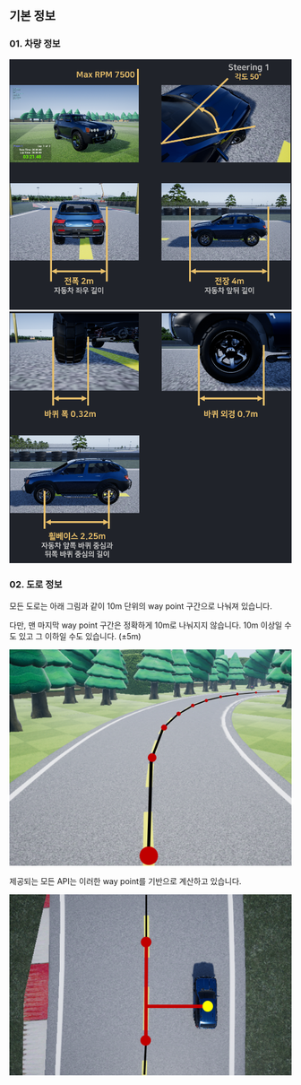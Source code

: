 ## 기본 정보

### 01. 차량 정보
 
<img src='./Images/car_info_01_ko.png'>

<img src='./Images/car_info_02_ko.png'>


### 02. 도로 정보

모든 도로는 아래 그림과 같이 10m 단위의 way point 구간으로 나눠져 있습니다.

다만, 맨 마지막 way point 구간은 정확하게 10m로 나눠지지 않습니다. 10m 이상일 수도 있고 그 이하일 수도 있습니다. (±5m)

<img src='./Images/way_point_01.png'>
<br>

제공되는 모든 API는 이러한 way point를 기반으로 계산하고 있습니다.

<img src='./Images/way_point_02.png'>



